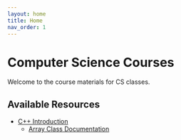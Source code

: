 ```yaml
---
layout: home
title: Home
nav_order: 1
---
```


# Computer Science Courses

Welcome to the course materials for CS classes.

## Available Resources

- [C++ Introduction](/courses/cpp-intro/)
  - [Array Class Documentation](/courses/cpp-intro/arrays/)
